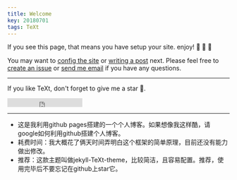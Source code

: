 ```yaml
---
title: Welcome
key: 20180701
tags: TeXt
---
```


If you see this page, that means you have setup your site. enjoy! :ghost: :ghost: :ghost:

<!--more-->

You may want to [config the site](https://tianqi.name/jekyll-TeXt-theme/docs/en/configuration) or [writing a post](https://tianqi.name/jekyll-TeXt-theme/docs/en/writing-posts) next. Please feel free to [create an issue](https://github.com/kitian616/jekyll-TeXt-theme/issues) or [send me email](mailto:kitian616@outlook.com) if you have any questions.

---

If you like TeXt, don't forget to give me a star :star2:.

<iframe src="https://ghbtns.com/github-btn.html?user=kitian616&repo=jekyll-TeXt-theme&type=star&count=true" frameborder="0" scrolling="0" width="170px" height="20px"></iframe>

---
* 这是我利用github pages搭建的一个个人博客。如果想像我这样酷，请google如何利用github搭建个人博客。  
* 耗费时间：我大概花了俩天时间弄明白这个框架的简单原理，目前还没有能力做出修改。    
* 推荐：这款主题叫做jekyll-TeXt-theme，比较简洁，且容易配置。推荐，使用完毕后不要忘记在github上star它。
